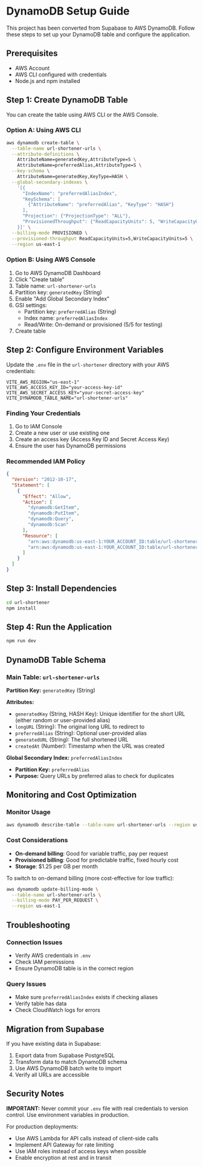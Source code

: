 # DynamoDB Setup Guide

This project has been converted from Supabase to AWS DynamoDB. Follow these steps to set up your DynamoDB table and configure the application.

## Prerequisites

- AWS Account
- AWS CLI configured with credentials
- Node.js and npm installed

## Step 1: Create DynamoDB Table

You can create the table using AWS CLI or the AWS Console.

### Option A: Using AWS CLI

```bash
aws dynamodb create-table \
  --table-name url-shortener-urls \
  --attribute-definitions \
    AttributeName=generatedKey,AttributeType=S \
    AttributeName=preferredAlias,AttributeType=S \
  --key-schema \
    AttributeName=generatedKey,KeyType=HASH \
  --global-secondary-indexes \
    '[{
      "IndexName": "preferredAliasIndex",
      "KeySchema": [
        {"AttributeName": "preferredAlias", "KeyType": "HASH"}
      ],
      "Projection": {"ProjectionType": "ALL"},
      "ProvisionedThroughput": {"ReadCapacityUnits": 5, "WriteCapacityUnits": 5}
    }]' \
  --billing-mode PROVISIONED \
  --provisioned-throughput ReadCapacityUnits=5,WriteCapacityUnits=5 \
  --region us-east-1
```

### Option B: Using AWS Console

1. Go to AWS DynamoDB Dashboard
2. Click "Create table"
3. Table name: `url-shortener-urls`
4. Partition key: `generatedKey` (String)
5. Enable "Add Global Secondary Index"
6. GSI settings:
   - Partition key: `preferredAlias` (String)
   - Index name: `preferredAliasIndex`
   - Read/Write: On-demand or provisioned (5/5 for testing)
7. Create table

## Step 2: Configure Environment Variables

Update the `.env` file in the `url-shortener` directory with your AWS credentials:

```env
VITE_AWS_REGION="us-east-1"
VITE_AWS_ACCESS_KEY_ID="your-access-key-id"
VITE_AWS_SECRET_ACCESS_KEY="your-secret-access-key"
VITE_DYNAMODB_TABLE_NAME="url-shortener-urls"
```

### Finding Your Credentials

1. Go to IAM Console
2. Create a new user or use existing one
3. Create an access key (Access Key ID and Secret Access Key)
4. Ensure the user has DynamoDB permissions

### Recommended IAM Policy

```json
{
  "Version": "2012-10-17",
  "Statement": [
    {
      "Effect": "Allow",
      "Action": [
        "dynamodb:GetItem",
        "dynamodb:PutItem",
        "dynamodb:Query",
        "dynamodb:Scan"
      ],
      "Resource": [
        "arn:aws:dynamodb:us-east-1:YOUR_ACCOUNT_ID:table/url-shortener-urls",
        "arn:aws:dynamodb:us-east-1:YOUR_ACCOUNT_ID:table/url-shortener-urls/index/preferredAliasIndex"
      ]
    }
  ]
}
```

## Step 3: Install Dependencies

```bash
cd url-shortener
npm install
```

## Step 4: Run the Application

```bash
npm run dev
```

## DynamoDB Table Schema

### Main Table: `url-shortener-urls`

**Partition Key:** `generatedKey` (String)

**Attributes:**
- `generatedKey` (String, HASH Key): Unique identifier for the short URL (either random or user-provided alias)
- `longURL` (String): The original long URL to redirect to
- `preferredAlias` (String): Optional user-provided alias
- `generatedURL` (String): The full shortened URL
- `createdAt` (Number): Timestamp when the URL was created

**Global Secondary Index:** `preferredAliasIndex`
- **Partition Key:** `preferredAlias`
- **Purpose:** Query URLs by preferred alias to check for duplicates

## Monitoring and Cost Optimization

### Monitor Usage

```bash
aws dynamodb describe-table --table-name url-shortener-urls --region us-east-1
```

### Cost Considerations

- **On-demand billing**: Good for variable traffic, pay per request
- **Provisioned billing**: Good for predictable traffic, fixed hourly cost
- **Storage**: $1.25 per GB per month

To switch to on-demand billing (more cost-effective for low traffic):

```bash
aws dynamodb update-billing-mode \
  --table-name url-shortener-urls \
  --billing-mode PAY_PER_REQUEST \
  --region us-east-1
```

## Troubleshooting

### Connection Issues

- Verify AWS credentials in `.env`
- Check IAM permissions
- Ensure DynamoDB table is in the correct region

### Query Issues

- Make sure `preferredAliasIndex` exists if checking aliases
- Verify table has data
- Check CloudWatch logs for errors

## Migration from Supabase

If you have existing data in Supabase:

1. Export data from Supabase PostgreSQL
2. Transform data to match DynamoDB schema
3. Use AWS DynamoDB batch write to import
4. Verify all URLs are accessible

## Security Notes

**IMPORTANT:** Never commit your `.env` file with real credentials to version control. Use environment variables in production.

For production deployments:
- Use AWS Lambda for API calls instead of client-side calls
- Implement API Gateway for rate limiting
- Use IAM roles instead of access keys when possible
- Enable encryption at rest and in transit
